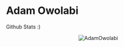 # Adam Owolabi


Github Stats :)
<p align="center"> <img src="https://github-readme-stats.vercel.app/api?username=AdamOwolabi&show_icons=true&theme=transparent" alt="AdamOwolabi" /> 

